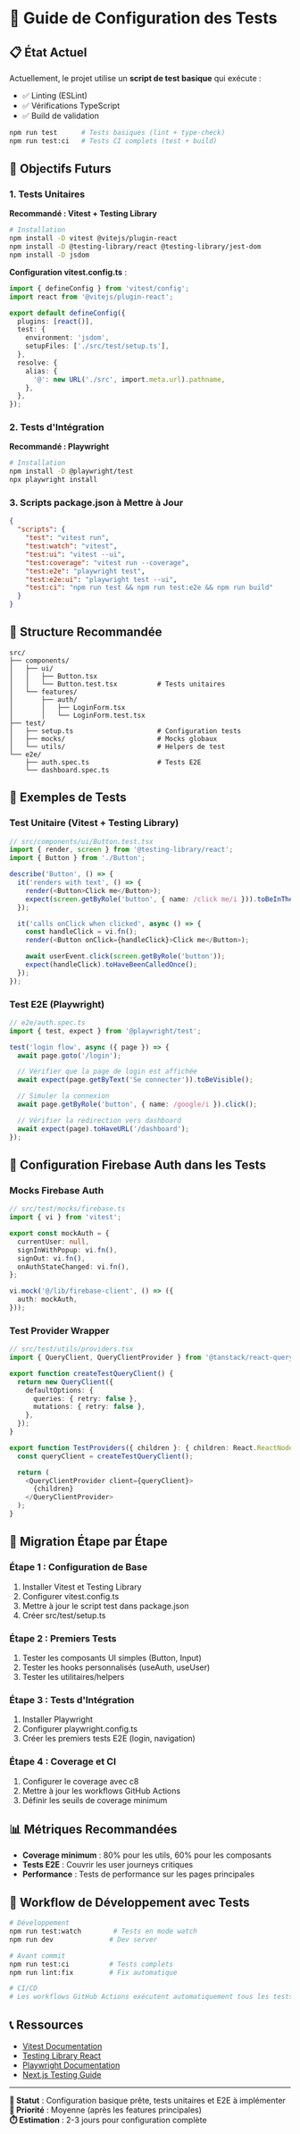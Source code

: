 # 🧪 Guide de Configuration des Tests

## 📋 État Actuel

Actuellement, le projet utilise un **script de test basique** qui exécute :

- ✅ Linting (ESLint)
- ✅ Vérifications TypeScript
- ✅ Build de validation

```bash
npm run test      # Tests basiques (lint + type-check)
npm run test:ci   # Tests CI complets (test + build)
```

## 🎯 Objectifs Futurs

### **1. Tests Unitaires**

**Recommandé : Vitest + Testing Library**

```bash
# Installation
npm install -D vitest @vitejs/plugin-react
npm install -D @testing-library/react @testing-library/jest-dom
npm install -D jsdom
```

**Configuration vitest.config.ts** :

```typescript
import { defineConfig } from 'vitest/config';
import react from '@vitejs/plugin-react';

export default defineConfig({
  plugins: [react()],
  test: {
    environment: 'jsdom',
    setupFiles: ['./src/test/setup.ts'],
  },
  resolve: {
    alias: {
      '@': new URL('./src', import.meta.url).pathname,
    },
  },
});
```

### **2. Tests d'Intégration**

**Recommandé : Playwright**

```bash
# Installation
npm install -D @playwright/test
npx playwright install
```

### **3. Scripts package.json à Mettre à Jour**

```json
{
  "scripts": {
    "test": "vitest run",
    "test:watch": "vitest",
    "test:ui": "vitest --ui",
    "test:coverage": "vitest run --coverage",
    "test:e2e": "playwright test",
    "test:e2e:ui": "playwright test --ui",
    "test:ci": "npm run test && npm run test:e2e && npm run build"
  }
}
```

## 📁 Structure Recommandée

```
src/
├── components/
│   ├── ui/
│   │   ├── Button.tsx
│   │   └── Button.test.tsx          # Tests unitaires
│   └── features/
│       ├── auth/
│       │   ├── LoginForm.tsx
│       │   └── LoginForm.test.tsx
├── test/
│   ├── setup.ts                     # Configuration tests
│   ├── mocks/                       # Mocks globaux
│   └── utils/                       # Helpers de test
└── e2e/
    ├── auth.spec.ts                 # Tests E2E
    └── dashboard.spec.ts
```

## 🧪 Exemples de Tests

### **Test Unitaire (Vitest + Testing Library)**

```typescript
// src/components/ui/Button.test.tsx
import { render, screen } from '@testing-library/react';
import { Button } from './Button';

describe('Button', () => {
  it('renders with text', () => {
    render(<Button>Click me</Button>);
    expect(screen.getByRole('button', { name: /click me/i })).toBeInTheDocument();
  });

  it('calls onClick when clicked', async () => {
    const handleClick = vi.fn();
    render(<Button onClick={handleClick}>Click me</Button>);

    await userEvent.click(screen.getByRole('button'));
    expect(handleClick).toHaveBeenCalledOnce();
  });
});
```

### **Test E2E (Playwright)**

```typescript
// e2e/auth.spec.ts
import { test, expect } from '@playwright/test';

test('login flow', async ({ page }) => {
  await page.goto('/login');

  // Vérifier que la page de login est affichée
  await expect(page.getByText('Se connecter')).toBeVisible();

  // Simuler la connexion
  await page.getByRole('button', { name: /google/i }).click();

  // Vérifier la redirection vers dashboard
  await expect(page).toHaveURL('/dashboard');
});
```

## 🔧 Configuration Firebase Auth dans les Tests

### **Mocks Firebase Auth**

```typescript
// src/test/mocks/firebase.ts
import { vi } from 'vitest';

export const mockAuth = {
  currentUser: null,
  signInWithPopup: vi.fn(),
  signOut: vi.fn(),
  onAuthStateChanged: vi.fn(),
};

vi.mock('@/lib/firebase-client', () => ({
  auth: mockAuth,
}));
```

### **Test Provider Wrapper**

```typescript
// src/test/utils/providers.tsx
import { QueryClient, QueryClientProvider } from '@tanstack/react-query';

export function createTestQueryClient() {
  return new QueryClient({
    defaultOptions: {
      queries: { retry: false },
      mutations: { retry: false },
    },
  });
}

export function TestProviders({ children }: { children: React.ReactNode }) {
  const queryClient = createTestQueryClient();

  return (
    <QueryClientProvider client={queryClient}>
      {children}
    </QueryClientProvider>
  );
}
```

## 🚀 Migration Étape par Étape

### **Étape 1 : Configuration de Base**

1. Installer Vitest et Testing Library
2. Configurer vitest.config.ts
3. Mettre à jour le script test dans package.json
4. Créer src/test/setup.ts

### **Étape 2 : Premiers Tests**

1. Tester les composants UI simples (Button, Input)
2. Tester les hooks personnalisés (useAuth, useUser)
3. Tester les utilitaires/helpers

### **Étape 3 : Tests d'Intégration**

1. Installer Playwright
2. Configurer playwright.config.ts
3. Créer les premiers tests E2E (login, navigation)

### **Étape 4 : Coverage et CI**

1. Configurer le coverage avec c8
2. Mettre à jour les workflows GitHub Actions
3. Définir les seuils de coverage minimum

## 📊 Métriques Recommandées

- **Coverage minimum** : 80% pour les utils, 60% pour les composants
- **Tests E2E** : Couvrir les user journeys critiques
- **Performance** : Tests de performance sur les pages principales

## 🔄 Workflow de Développement avec Tests

```bash
# Développement
npm run test:watch        # Tests en mode watch
npm run dev              # Dev server

# Avant commit
npm run test:ci          # Tests complets
npm run lint:fix         # Fix automatique

# CI/CD
# Les workflows GitHub Actions exécutent automatiquement tous les tests
```

## 📞 Ressources

- [Vitest Documentation](https://vitest.dev/)
- [Testing Library React](https://testing-library.com/docs/react-testing-library/intro)
- [Playwright Documentation](https://playwright.dev/)
- [Next.js Testing Guide](https://nextjs.org/docs/app/building-your-application/testing)

---

**📝 Statut** : Configuration basique prête, tests unitaires et E2E à implémenter  
**🎯 Priorité** : Moyenne (après les features principales)  
**⏱️ Estimation** : 2-3 jours pour configuration complète
